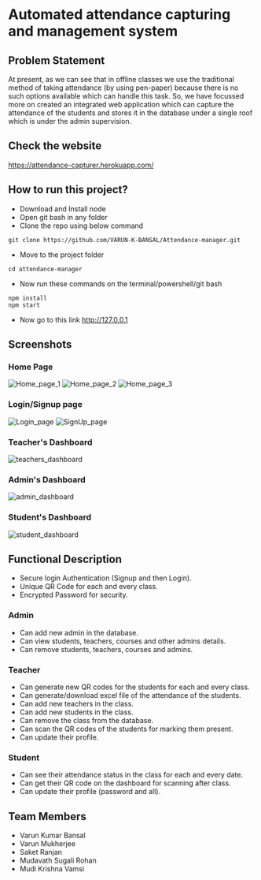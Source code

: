 

# Automated attendance capturing and management system
## Problem Statement
At present, as we can see that in offline classes we use the traditional method of taking attendance (by using pen-paper) because there is no such options available which can handle this task. So, we have focussed more on created an integrated web application which can capture the attendance of the students and stores it in the database under a single roof which is under the admin supervision.

## Check the website
https://attendance-capturer.herokuapp.com/

## How to run this project?
- Download and Install node
- Open git bash in any folder
- Clone the repo using below command
```
git clone https://github.com/VARUN-K-BANSAL/Attendance-manager.git
```
- Move to the project folder
```
cd attendance-manager
```
- Now run these commands on the terminal/powershell/git bash
```
npm install
npm start
```
- Now go to this link http://127.0.0.1

## Screenshots

### Home Page
![Home_page_1](/public/assets/Home_1.png)
![Home_page_2](/public/assets/Home_2.png)
![Home_page_3](/public/assets/Home_3.png)

### Login/Signup page
![Login_page](/public/assets/login_page.png)
![SignUp_page](/public/assets/signup_page.png)


### Teacher's Dashboard
![teachers_dashboard](/public/assets/teachers_dashboard.png)

### Admin's Dashboard
![admin_dashboard](/public/assets/admin_dashboard.png)

### Student's Dashboard
![student_dashboard](/public/assets/student_dashboard.png)

## Functional Description
* Secure login Authentication (Signup and then Login).
* Unique QR Code for each and every class.
* Encrypted Password for security.

### Admin
* Can add new admin in the database.
* Can view students, teachers, courses and other admins details.
* Can remove students, teachers, courses and admins.

### Teacher
* Can generate new QR codes for the students for each and every class.
* Can generate/download excel file of the attendance of the students.
* Can add new teachers in the class.
* Can add new students in the class.
* Can remove the class from the database.
* Can scan the QR codes of the students for marking them present.
* Can update their profile.

### Student
* Can see their attendance status in the class for each and every date.
* Can get their QR code on the dashboard for scanning after class.
* Can update their profile (password and all).


## Team Members
- Varun Kumar Bansal
- Varun Mukherjee
- Saket Ranjan
- Mudavath Sugali Rohan
- Mudi Krishna Vamsi